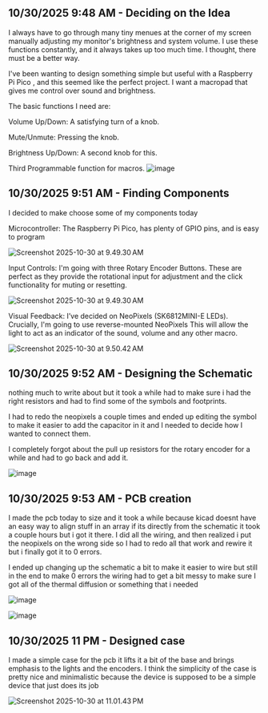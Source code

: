 <!--
  ===================    !!READ THIS NOTICE!!   ====================
  DO NOT edit this file manually. Your changes WILL BE OVERWRITTEN!
  This journal is auto generated and updated by Hack Club Blueprint.
  To edit this file, please edit your journal entries on Blueprint.
  ==================================================================
-->

## 10/30/2025 9:48 AM - Deciding on the Idea  

 I always have to go through many tiny menues at the corner of my screen manually adjusting my monitor's brightness and system volume. I use these functions constantly, and it always takes up too much time. I thought, there must be a better way.

I've been wanting to design something simple but useful with a Raspberry Pi Pico , and this seemed like the perfect project. I want a macropad that gives me control over sound and brightness.

The basic functions I need are:

Volume Up/Down: A satisfying turn of a knob.

Mute/Unmute: Pressing the knob.

Brightness Up/Down: A second knob for this.

Third Programmable function for macros.
![image](https://blueprint.hackclub.com/user-attachments/blobs/proxy/eyJfcmFpbHMiOnsiZGF0YSI6NjcxNSwicHVyIjoiYmxvYl9pZCJ9fQ==--b8d98af52c371c0e16aa0df980aeb73ae3c770e3/image.png)
  

## 10/30/2025 9:51 AM - Finding Components  

I decided to make choose some of my components today

Microcontroller: The Raspberry Pi Pico, has plenty of GPIO pins, and is easy to program

![Screenshot 2025-10-30 at 9.49.30 AM](https://blueprint.hackclub.com/user-attachments/blobs/proxy/eyJfcmFpbHMiOnsiZGF0YSI6NjcxNiwicHVyIjoiYmxvYl9pZCJ9fQ==--27939dc7d2dd91b6013b1f9287c33b942891f5e8/Screenshot%202025-10-30%20at%209.49.30%E2%80%AFAM.png)

Input Controls: I'm going with three Rotary Encoder Buttons. These are perfect as they provide the rotational input for adjustment and the click functionality for muting or resetting.

![Screenshot 2025-10-30 at 9.49.30 AM](https://blueprint.hackclub.com/user-attachments/blobs/proxy/eyJfcmFpbHMiOnsiZGF0YSI6NjcxNiwicHVyIjoiYmxvYl9pZCJ9fQ==--27939dc7d2dd91b6013b1f9287c33b942891f5e8/Screenshot%202025-10-30%20at%209.49.30%E2%80%AFAM.png)

Visual Feedback:
 I’ve decided on NeoPixels (SK6812MINI-E LEDs). Crucially, I'm going to use reverse-mounted NeoPixels This will allow the light to act as an indicator of the sound, volume and any other macro.

![Screenshot 2025-10-30 at 9.50.42 AM](https://blueprint.hackclub.com/user-attachments/blobs/proxy/eyJfcmFpbHMiOnsiZGF0YSI6NjcxNywicHVyIjoiYmxvYl9pZCJ9fQ==--7e398b5edc72e873c69297de6bbd076c6014c28a/Screenshot%202025-10-30%20at%209.50.42%E2%80%AFAM.png)
  

## 10/30/2025 9:52 AM - Designing the Schematic  

nothing much to write about but it took a while had to make sure i had the right resistors and had to find some of the symbols and footprints.

I had to redo the neopixels a couple times and ended up editing the symbol to make it easier to add the capacitor in it and I needed to decide how I wanted to connect them.

I completely forgot about the pull up resistors for the rotary encoder for a while and had to go back and add it.

![image](https://blueprint.hackclub.com/user-attachments/blobs/proxy/eyJfcmFpbHMiOnsiZGF0YSI6NjcxOCwicHVyIjoiYmxvYl9pZCJ9fQ==--6cad489d6799b5d63a4574b23902b2d6186e53ed/image.png)
  

## 10/30/2025 9:53 AM - PCB creation  

I made the pcb today to size and it took a while because kicad doesnt have an easy way to align stuff in an array if its directly from the schematic it took a couple hours but i got it there. I did all the wiring, and then realized i put the neopixels on the wrong side so I had to redo all that work and rewire it but i finally got it to 0 errors.

I ended up changing up the schematic a bit to make it easier to wire but still in the end to make 0 errors the wiring had to get a bit messy to make sure I got all of the thermal diffusion or something that i needed

![image](https://blueprint.hackclub.com/user-attachments/blobs/proxy/eyJfcmFpbHMiOnsiZGF0YSI6NjcxOSwicHVyIjoiYmxvYl9pZCJ9fQ==--1792c6f780c31c16f8586cb01f38cbf3ae394cb3/image.png)

![image](https://blueprint.hackclub.com/user-attachments/blobs/proxy/eyJfcmFpbHMiOnsiZGF0YSI6NjcyMCwicHVyIjoiYmxvYl9pZCJ9fQ==--bb783bd53aa5ac8388345e25a01424451d24c4fc/image.png)

  

## 10/30/2025 11 PM - Designed case  

I made a simple case for the pcb it lifts it a bit of the base and brings emphasis to the lights and the encoders. I think the simplicity of the case is pretty nice and minimalistic because the device is supposed to be a simple device that just does its job

![Screenshot 2025-10-30 at 11.01.43 PM](https://blueprint.hackclub.com/user-attachments/blobs/proxy/eyJfcmFpbHMiOnsiZGF0YSI6NjkwMCwicHVyIjoiYmxvYl9pZCJ9fQ==--8c8ef0f9755f96421b66b9000625b610408c9f23/Screenshot%202025-10-30%20at%2011.01.43%E2%80%AFPM.png)
  

